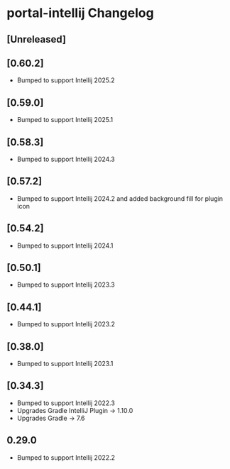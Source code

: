 # portal-intellij Changelog

## [Unreleased]

## [0.60.2]
- Bumped to support Intellij 2025.2

## [0.59.0]
- Bumped to support Intellij 2025.1

## [0.58.3]
- Bumped to support Intellij 2024.3

## [0.57.2]
- Bumped to support Intellij 2024.2 and added background fill for plugin icon

## [0.54.2]
- Bumped to support Intellij 2024.1

## [0.50.1]
- Bumped to support Intellij 2023.3

## [0.44.1]
- Bumped to support Intellij 2023.2

## [0.38.0]
- Bumped to support Intellij 2023.1

## [0.34.3]
- Bumped to support Intellij 2022.3
- Upgrades Gradle IntelliJ Plugin -> 1.10.0
- Upgrades Gradle -> 7.6

## 0.29.0
- Bumped to support Intellij 2022.2
